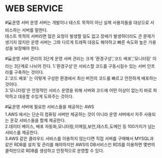 WEB SERVICE
======
#💻운영 서버
    운영 서버는 개발이나 테스트 목적이 아닌 실제 사용자들을 대상으로 서비스하는 서버를 말한다.    
    테스트 목적의 서버라면 많은 요청이 발생할 일도 없고 장애가 발생하더라도 큰 문제가 생기지 않지만 운영
    서버는 그와 다르게 트레픽 대응도 해야하고 빠른 속도와 높은 가용성을 보장해야 한다.  

#💻운영 서버 관리의 3단계
    운영 서버 관리는 크게 '환경구성','코드 배포','모니터링' 이라는 3단계로 나뉘어 진다.
    1.'환경구성'은 서비스할 코드를 구동시킬수 있는 서버 인프라를 구축하는 것이다.    
    2.'코드 배포' 는 이렇게 구성한 환경에서 최신 버전의 코드를 빠르고 안전하게 배포하는 것이다.    
    3.'모니터링'은 안정적인 서비스 운영을 위해 서버와 코드에 어떤 이상이 없는지 바로 파악하고 대응할 수있게 도와주는 것이다.  

#💻운영 서버에 필요한 서비스들을 제공하는 AWS  
    1.AWS 에서는 단순히 컴퓨팅 서버만 제공하는 것이 아니라 운영 서버에서 자주 사용되는 온갖 서비스들을 함께 제공한다.  
    2.데이터 베이스, 배포 자동화,모니터링,이메일,보안,테스트,도메인 등 100가지가 넘는 서비스를 제공한다.  
    3.AWS 같은 클라우드 서비스를 이용하지 않는다면 직접 서버를 구매해서 MYSQL과 같은 RDB를 설치 및 관리를 해야하지만 AWS의 DB서비스인 RDS를 이용하면 몇번의 클릭만으로 RDB를 생성하고 안정적으로 운영할 수 있다.  
